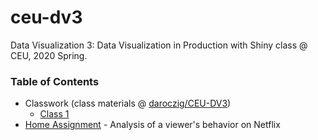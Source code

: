 # ceu-dv3
Data Visualization 3: Data Visualization in Production with Shiny class @ CEU, 2020 Spring.

### Table of Contents
* Classwork (class materials @ [daroczig/CEU-DV3](https://github.com/daroczig/CEU-DV3))
  * [Class 1](https://github.com/szigony/ceu-dv3/tree/master/class1)
* [Home Assignment](https://github.com/szigony/ceu-dv3/tree/master/assignment) - Analysis of a viewer's behavior on Netflix